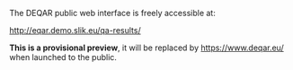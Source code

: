 The DEQAR public web interface is freely accessible at:

<http://eqar.demo.slik.eu/qa-results/>

**This is a provisional preview**, it will be replaced by <https://www.deqar.eu/> when launched to the public.

